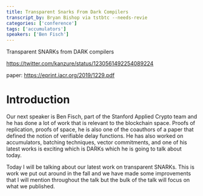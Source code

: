 ```yaml
---
title: Transparent Snarks From Dark Compilers
transcript_by: Bryan Bishop via tstbtc --needs-revie
categories: ['conference']
tags: ['accumulators']
speakers: ['Ben Fisch']
---
```


Transparent SNARKs from DARK compilers

<https://twitter.com/kanzure/status/1230561492254089224>

paper: <https://eprint.iacr.org/2019/1229.pdf>

# Introduction

Our next speaker is Ben Fisch, part of the Stanford Applied Crypto team and he has done a lot of work that is relevant to the blockchain space. Proofs of replication, proofs of space, he is also one of the coauthors of a paper that defined the notion of verifiable delay functions. He has also worked on accumulators, batching techniques, vector commitments, and one of his latest works is exciting which is DARKs which he is going to talk about today.

Today I will be talking about our latest work on transparent SNARKs. This is work we put out around in the fall and we have made some improvements that I will mention throughout the talk but the bulk of the talk will focus on what we published.

